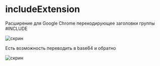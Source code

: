 # includeExtension
Расширение для Google Chrome перекодирующее заголовки группы #INCLUDE


![скрин](https://pp.userapi.com/c831109/v831109864/c8caf/gydig2KzGKM.jpg)


Есть возможность переводить в base64 и обратно


![скрин](https://pp.userapi.com/c834301/v834301152/107020/1XPGb-yfRng.jpg)
